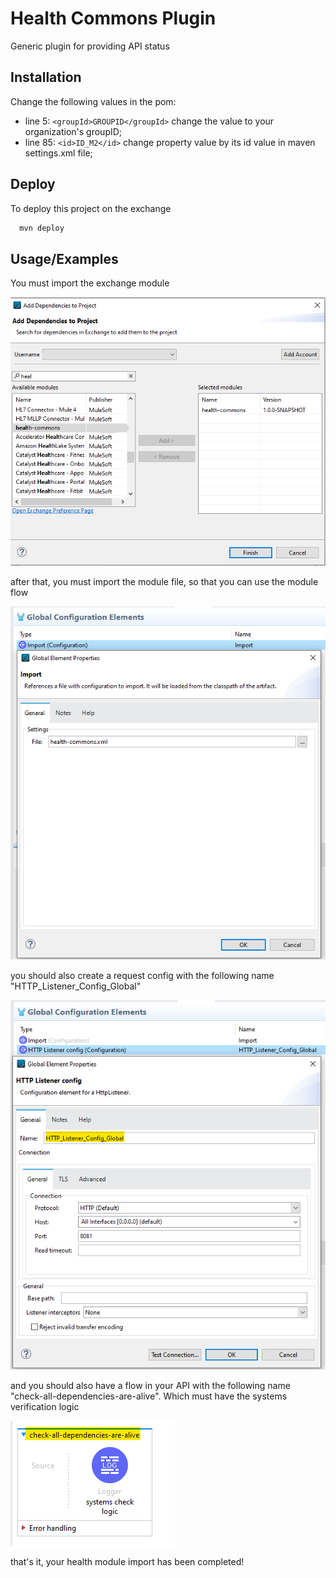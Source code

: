 
# Health Commons Plugin

Generic plugin for providing API status


## Installation

Change the following values in the pom:

- line 5: `<groupId>GROUPID</groupId>` change the value to your organization's groupID;
- line 85: `<id>ID_M2</id>` change property value by its id value in maven settings.xml file;

    
## Deploy

To deploy this project on the exchange

```bash
  mvn deploy
```


## Usage/Examples

You must import the exchange module

<img src="docs/images/image-1.png">

after that, you must import the module file, so that you can use the module flow

<img src="docs/images/image-2.png">

you should also create a request config with the following name "HTTP_Listener_Config_Global"

<img src="docs/images/image-3.png">

and you should also have a flow in your API with the following name "check-all-dependencies-are-alive". Which must have the systems verification logic

<img src="docs/images/image-4.png">

that's it, your health module import has been completed!

